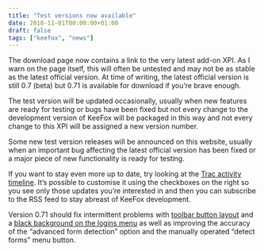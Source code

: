 ```yaml
---
title: "Test versions now available"
date: 2010-11-01T00:00:00+01:00
draft: false
tags: ["keefox", "news"]
---
```


<p>The download  page now contains a link to the very latest add-on XPI. As I warn on  the page itself, this will often be untested and may not be as stable as  the latest official version. At time of writing, the latest official  version is still 0.7 (beta) but 0.71 is available for download if you’re  brave enough.
</p>
<p>The test version will be updated occasionally, usually when new  features are ready for testing or bugs have been fixed but not every  change to the development version of KeeFox will be packaged in this way  and not every change to this XPI will be assigned a new version number.
</p>
<p>Some new test version releases will be announced on this website,  usually when an important bug affecting the latest official version has  been fixed or a major piece of new functionality is ready for testing.
</p>
<p>If you want to stay even more up to date, try looking at the <a href="https://sourceforge.net/apps/trac/keefox/timeline" title="Go to https://sourceforge.net/apps/trac/keefox/timeline" target="_blank" class="externlink">Trac activity timeline</a>.  It’s possible to customise it using the checkboxes on the right so you  see only those updates you’re interested in and then you can subscribe  to the RSS feed to stay abreast of KeeFox development.
</p>
<p>Version 0.71 should fix intermittent problems with <a href="http://sourceforge.net/apps/trac/keefox/ticket/20" title="Go to http://sourceforge.net/apps/trac/keefox/ticket/20" target="_blank" class="externlink">toolbar button layout</a> and a <a href="http://sourceforge.net/apps/phpbb/keefox/viewtopic.php?f=1&amp;t=1" title="Go to http://sourceforge.net/apps/phpbb/keefox/viewtopic.php?f=1&amp;t=1" target="_blank" class="externlink">black background on the logins menu</a> as well as improving the accuracy of the “advanced form detection” option and the manually operated “detect forms” menu button.</p>